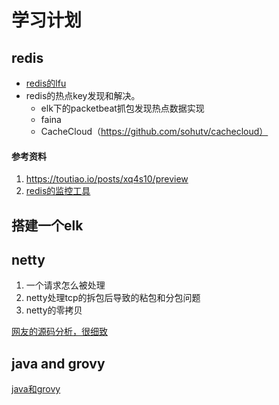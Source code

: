 # 学习计划

## redis

* [redis的lfu](https://yq.aliyun.com/articles/278922)
* redis的热点key发现和解决。
  * elk下的packetbeat抓包发现热点数据实现
  * faina
  * CacheCloud（https://github.com/sohutv/cachecloud）

#### 参考资料

1. https://toutiao.io/posts/xq4s10/preview
2. [redis的监控工具](https://segmentfault.com/q/1010000009035953/a-1020000012116357)

## 搭建一个elk

## netty

1. 一个请求怎么被处理
2. netty处理tcp的拆包后导致的粘包和分包问题
3. netty的零拷贝

[网友的源码分析，很细致](https://www.jianshu.com/p/46861a05ce1e)

## java and grovy

[java和grovy](https://www.cnblogs.com/duanxz/p/10133079.html)


